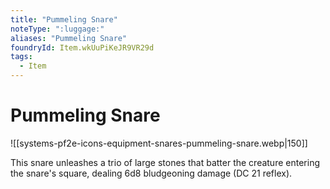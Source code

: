```yaml
---
title: "Pummeling Snare"
noteType: ":luggage:"
aliases: "Pummeling Snare"
foundryId: Item.wkUuPiKeJR9VR29d
tags:
  - Item
---
```


# Pummeling Snare
![[systems-pf2e-icons-equipment-snares-pummeling-snare.webp|150]]

This snare unleashes a trio of large stones that batter the creature entering the snare's square, dealing 6d8 bludgeoning damage (DC 21 reflex).
